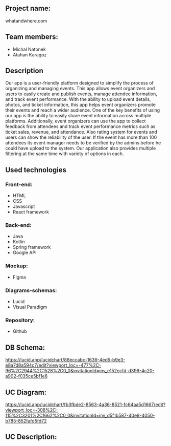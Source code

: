 ## Project name:
  whatandwhere.com

## Team members:

  * Michal Natonek
  * Atahan Karagoz

## Description
Our app is a user-friendly platform designed to simplify the process of organizing and managing events. This app allows event organizers and users to easily create and publish events, manage attendee information, and track event performance. With the ability to upload event details, photos, and ticket information, this app helps event organizers promote their events and reach a wider audience. One of the key benefits of using our app is the ability to easily share event information across multiple platforms. Additionally, event organizers can use the app to collect feedback from attendees and track event performance metrics such as ticket sales, revenue, and attendance. Also rating system for events and users can show  the reliability of the user. If the event has more than 100 attendees its event manager needs to be verified by the admins before he could have upload to the system. Our application also provides multiple filtering at the same time with variety of options in each.

## Used technologies
### Front-end:
- HTML
- CSS
- Javascript
- React framework

### Back-end:
- Java
- Kotlin
- Spring framework
- Google API

### Mockup:
- Figma

### Diagrams-schemas:
- Lucid
- Visual Paradigm

### Repository:
- Github

## DB Schema:
https://lucid.app/lucidchart/88eccabc-1636-4ed5-b9e3-e8a7d8a594c7/edit?viewport_loc=-477%2C-96%2C2944%2C1528%2C0_0&invitationId=inv_e152ecfd-d396-4c20-a902-f035ce5bf1e6

## UC Diagram:
https://lucid.app/lucidchart/fb3fbde2-8563-4a36-8521-fc64aa5d1667/edit?viewport_loc=-308%2C-115%2C3201%2C1662%2C0_0&invitationId=inv_d5f1b587-40e8-4050-b785-852fafd5fd72

## UC Description:

